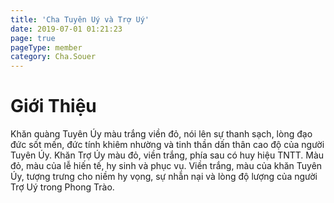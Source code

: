 ```yaml
---
title: 'Cha Tuyên Uý và Trợ Uý'
date: 2019-07-01 01:21:23
page: true
pageType: member
category: Cha.Souer
---
```


# Giới Thiệu
Khăn quàng Tuyên Úy màu trắng viền đỏ, nói lên sự thanh sạch, lòng đạo đức sốt
mến, đức tính khiêm nhường và tinh thần dấn thân cao độ của người Tuyên Úy.
Khăn Trợ Úy màu đỏ, viền trắng, phía sau có huy hiệu TNTT. Màu đỏ, màu của lễ
hiến tế, hy sinh và phục vụ. Viền trắng, màu của khăn Tuyên Úy, tượng trưng cho
niềm hy vọng, sự nhẫn nại và lòng độ lượng của người Trợ Uý trong Phong Trào.
